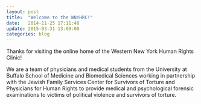 ```yaml
---
layout: post
title:  "Welcome to the WNYHRC!"
date:   2014-11-25 17:11:48
update: 2015-03-31 13:00:00
categories: blog
---
```


Thanks for visiting the online home of the Western New York Human Rights Clinic!
 
We are a team of physicians and medical students from the University at Buffalo School of Medicine and Biomedical Sciences working in partnership with the Jewish Family Services Center for Survivors of Torture and Physicians for Human Rights to provide medical and psychological forensic examinations to victims of political violence and survivors of torture. 
